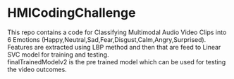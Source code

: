 # HMICodingChallenge

This repo contains a code for Classifying Multimodal Audio Video Clips into 6 Emotions (Happy,Neutral,Sad,Fear,Disgust,Calm,Angry,Surprised).<br>
Features are extracted using LBP method and then that are feed to Linear SVC model  for training and testing.<br>
finalTrainedModelv2 is the pre trained model which can be used for testing the video outcomes.

